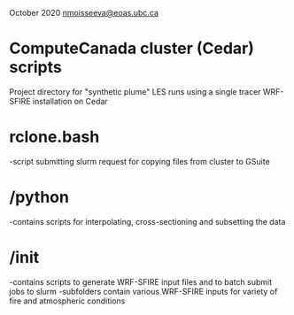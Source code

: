 October 2020
nmoisseeva@eoas.ubc.ca


ComputeCanada cluster (Cedar) scripts
=====================================
Project directory for "synthetic plume" LES runs using a single tracer WRF-SFIRE installation on Cedar

# rclone.bash
-script submitting slurm request for copying files from cluster to GSuite

# /python
-contains scripts for interpolating, cross-sectioning and subsetting the data

# /init 
-contains scripts to generate WRF-SFIRE input files and to batch submit jobs to slurm 
-subfolders contain various WRF-SFIRE inputs for variety of fire and atmospheric conditions

